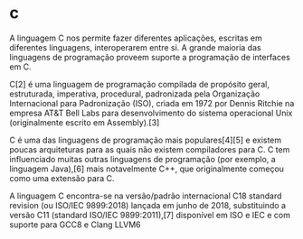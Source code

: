 # c
A linguagem C nos permite fazer diferentes aplicações, escritas em diferentes linguagens, interoperarem entre si. A grande maioria das linguagens de programação proveem suporte a programação de interfaces em C.

C[2] é uma linguagem de programação compilada de propósito geral, estruturada, imperativa, procedural, padronizada pela Organização Internacional para Padronização (ISO), criada em 1972 por Dennis Ritchie na empresa AT&T Bell Labs para desenvolvimento do sistema operacional Unix (originalmente escrito em Assembly).[3]

C é uma das linguagens de programação mais populares[4][5] e existem poucas arquiteturas para as quais não existem compiladores para C. C tem influenciado muitas outras linguagens de programação (por exemplo, a linguagem Java),[6] mais notavelmente C++, que originalmente começou como uma extensão para C.

A linguagem C encontra-se na versão/padrão internacional C18 standard revision (ou ISO/IEC 9899:2018) lançada em junho de 2018, substituindo a versão C11 (standard ISO/IEC 9899:2011),[7] disponível em ISO e IEC e com suporte para GCC8 e Clang LLVM6
